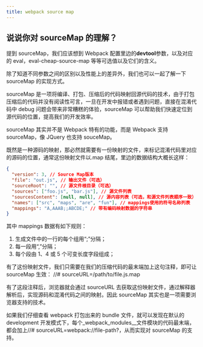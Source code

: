 ```yaml
---
title: webpack source map
---
```


## 说说你对 sourceMap 的理解？

提到 sourceMap，我们应该想到 Webpack 配置里边的**devtool**参数，以及对应的 eval，eval-cheap-source-map 等等可选值以及它们的含义。

除了知道不同参数之间的区别以及性能上的差异外，我们也可以一起了解一下 sourceMap 的实现方式。

sourceMap 是一项将编译、打包、压缩后的代码映射回源代码的技术，由于打包压缩后的代码并没有阅读性可言，一旦在开发中报错或者遇到问题，直接在混淆代码中 debug 问题会带来非常糟糕的体验，sourceMap 可以帮助我们快速定位到源代码的位置，提高我们的开发效率。

sourceMap 其实并不是 Webpack 特有的功能，而是 Webpack 支持 sourceMap，像 JQuery 也支持 souceMap。

既然是一种源码的映射，那必然就需要有一份映射的文件，来标记混淆代码里对应的源码的位置，通常这份映射文件以.map 结尾，里边的数据结构大概长这样：

```json
{
  "version": 3, // Source Map版本
  "file": "out.js", // 输出文件（可选）
  "sourceRoot": "", // 源文件根目录（可选）
  "sources": ["foo.js", "bar.js"], // 源文件列表
  "sourcesContent": [null, null], // 源内容列表（可选，和源文件列表顺序一致）
  "names": ["src", "maps", "are", "fun"], // mappings使用的符号名称列表
  "mappings": "A,AAAB;;ABCDE;" // 带有编码映射数据的字符串
}
```

其中 mappings 数据有如下规则：

1. 生成文件中的一行的每个组用“;”分隔；
2. 每一段用“,”分隔；
3. 每个段由 1、4 或 5 个可变长度字段组成；

有了这份映射文件，我们只需要在我们的压缩代码的最末端加上这句注释，即可让 sourceMap 生效：
//# sourceURL=/path/to/file.js.map

有了这段注释后，浏览器就会通过 sourceURL 去获取这份映射文件，通过解释器解析后，实现源码和混淆代码之间的映射。因此 sourceMap 其实也是一项需要浏览器支持的技术。

如果我们仔细查看 webpack 打包出来的 bundle 文件，就可以发现在默认的 development 开发模式下，每个\_webpack_modules\_\_文件模块的代码最末端，都会加上//# sourceURL=webpack://file-path?，从而实现对 sourceMap 的支持。
